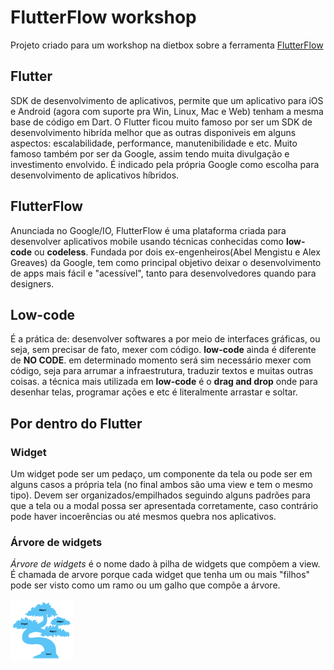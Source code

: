 # FlutterFlow workshop

Projeto criado para um workshop na dietbox sobre a ferramenta [FlutterFlow](https://app.flutterflow.io/)


## Flutter

SDK de desenvolvimento de aplicativos, permite que um aplicativo para iOS e Android (agora com suporte pra Win, Linux, Mac e Web) tenham a mesma base de código em Dart. O Flutter ficou muito famoso por ser um SDK de desenvolvimento hibrída melhor que as outras disponiveis em alguns aspectos: escalabilidade, performance, manutenibilidade e etc. Muito famoso também por ser da Google, assim tendo muita divulgação e investimento envolvido. É indicado pela própria Google como escolha para desenvolvimento de aplicativos híbridos.

## FlutterFlow

Anunciada no Google/IO, FlutterFlow é uma plataforma criada para desenvolver aplicativos mobile usando técnicas conhecidas como __low-code__ ou __codeless__. Fundada por dois ex-engenheiros(Abel Mengistu e Alex Greaves) da Google, tem como principal objetivo deixar o desenvolvimento de apps mais fácil e "acessível", tanto para desenvolvedores quando para designers.


## Low-code

É a prática de: desenvolver softwares a por meio de interfaces gráficas, ou seja, sem precisar de fato, mexer com código. __low-code__ ainda é diferente de __NO CODE__. em determinado momento será sim necessário mexer com código, seja para arrumar a infraestrutura, traduzir textos e muitas outras coisas. a técnica mais utilizada em __low-code__ é o __drag and drop__ onde para desenhar telas, programar ações e etc é literalmente arrastar e soltar.

## Por dentro do Flutter

### Widget
Um widget pode ser um pedaço, um componente da tela ou pode ser em alguns casos a própria tela (no final ambos são uma view e tem o mesmo tipo). Devem ser organizados/empilhados seguindo alguns padrões para que a tela ou a modal possa ser apresentada corretamente, caso contrário pode haver incoerências ou até mesmos quebra nos aplicativos.

### Árvore de widgets
_Árvore de widgets_ é o nome dado à pilha de widgets que compõem a view. É chamada de arvore porque cada widget que tenha um ou mais "filhos" pode ser visto como um ramo ou um galho que compõe a árvore.

<img src="/content/widget_three.pdf" alt="MarineGEO circle logo" style="height: 100px; width:100px;"/>
